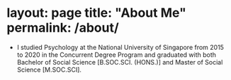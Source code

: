layout: page
title: "About Me"
permalink: /about/
========

-   I studied Psychology at the National University of Singapore from
    2015 to 2020 in the Concurrent Degree Program and graduated with
    both Bachelor of Social Science \[B.SOC.SCI. (HONS.)\] and Master of
    Social Science \[M.SOC.SCI\].
